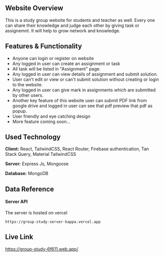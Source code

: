## Website Overview

This is a study group website for students and teacher as well. Every one can share their knowledge and judge each other by giving task or assignemnt. It will help to grow network and knowledge.

## Features & Functionality

-  Anyone can login or register on website
-  Any logged in user can create an assignment or task
-  All task will be listed in "Assignment" page.
-  Any logged in user can view details of assignment and submit solution.
-  User can't edit or view or can't submit solution without creating or login to the website.
-  Any logged in user can give mark in assignments which are submitted by other users.
-  Another key feature of this website user can submit PDF link from google drive and logged in user can see that pdf preview that pdf as popup.
-  User friendly and eye catching design
-  More feature coming soon...

## Used Technology

**Client:** React, TailwindCSS, React Router, Firebase authentication, Tan Stack Query, Material TailwindCSS

**Server:** Express Js, Mongoose

**Database:** MongoDB

## Data Reference

#### Server API

The server is hosted on vercel

```http
https://group-study-server-kappa.vercel.app
```

## Live Link

https://group-study-6f611.web.app/
